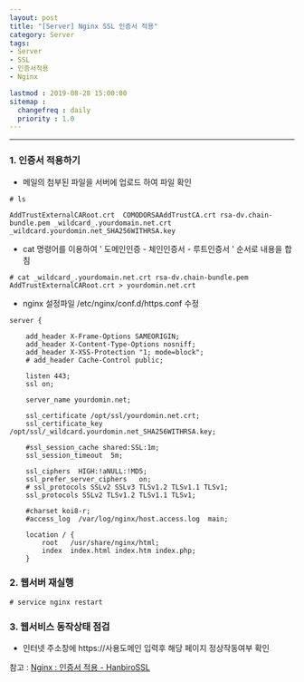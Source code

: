 ```yaml
---
layout: post
title: "[Server] Nginx SSL 인증서 적용"
category: Server
tags:
- Server
- SSL
- 인증서적용
- Nginx

lastmod : 2019-08-28 15:00:00
sitemap :
  changefreq : daily
  priority : 1.0
---
```


***

<!--미리보기-->
### 1. 인증서 적용하기
- 메일의 첨부된 파일을 서버에 업로드 하여 파일 확인

```linux
# ls

AddTrustExternalCARoot.crt  COMODORSAAddTrustCA.crt rsa-dv.chain-bundle.pem _wildcard_.yourdomain.net.crt   _wildcard.yourdomin.net_SHA256WITHRSA.key
```

- cat 명령어를 이용하여 ' 도메인인증 - 체인인증서 - 루트인증서 ' 순서로 내용을 합침

```linux
# cat _wildcard_.yourdomain.net.crt rsa-dv.chain-bundle.pem AddTrustExternalCARoot.crt > yourdomin.net.crt
```

- nginx 설정파일 /etc/nginx/conf.d/https.conf 수정

```linux
server {

    add_header X-Frame-Options SAMEORIGIN;
    add_header X-Content-Type-Options nosniff;
    add_header X-XSS-Protection "1; mode=block";
    # add_header Cache-Control public;

    listen 443;
    ssl on;

    server_name yourdomin.net;

    ssl_certificate /opt/ssl/yourdomin.net.crt;
    ssl_certificate_key /opt/ssl/_wildcard.yourdomin.net_SHA256WITHRSA.key;

    #ssl_session_cache shared:SSL:1m;
    ssl_session_timeout  5m;

    ssl_ciphers  HIGH:!aNULL:!MD5;
    ssl_prefer_server_ciphers   on;
    # ssl_protocols SSLv2 SSLv3 TLSv1.2 TLSv1.1 TLSv1;
    ssl_protocols SSLv2 TLSv1.2 TLSv1.1 TLSv1;

    #charset koi8-r;
    #access_log  /var/log/nginx/host.access.log  main;

    location / {
        root   /usr/share/nginx/html;
        index  index.html index.htm index.php;
    }

```

### 2. 웹서버 재실행

```linux
# service nginx restart
```

### 3. 웹서비스 동작상태 점검

- 인터넷 주소창에 https://사용도메인 입력후 해당 페이지 정상작동여부 확인

참고 : [Nginx : 인증서 적용 - HanbiroSSL](https://www.comodossl.co.kr/certificate/ssl-installation-guides/Nginx.aspx)